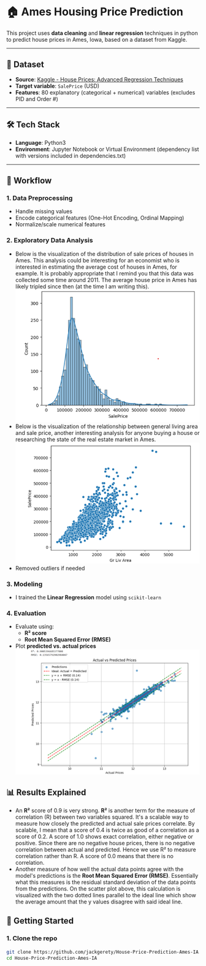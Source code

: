 # 🏠 Ames Housing Price Prediction

This project uses **data cleaning** and **linear regression** techniques in python to predict house prices in Ames, Iowa, based on a dataset from Kaggle.

---

## 📁 Dataset

- **Source**: [Kaggle - House Prices: Advanced Regression Techniques](https://www.kaggle.com/competitions/house-prices-advanced-regression-techniques/data)
- **Target variable**: `SalePrice` (USD)
- **Features**: 80 explanatory (categorical + numerical) variables (excludes PID and Order #) 

---

## 🛠️ Tech Stack

- **Language**: Python3
- **Environment**: Jupyter Notebook or Virtual Environment (dependency list with versions included in dependencies.txt)

---

## 🧪 Workflow

### 1. **Data Preprocessing**
- Handle missing values
- Encode categorical features (One-Hot Encoding, Ordinal Mapping)
- Normalize/scale numerical features

### 2. **Exploratory Data Analysis**
- Below is the visualization of the distribution of sale prices of houses in Ames. This analysis could be interesting for an economist who is interested in estimating the average cost of houses in Ames, for example. It is probably appropriate that I remind you that this data was collected some time around 2011. The average house price in Ames has likely tripled since then (at the time I am writing this).
  ![Price Distribution](images/salepricedist.png)
- Below is the visualization of the relationship between general living area and sale price, another interesting analysis for anyone buying a house or researching the state of the real estate market in Ames.
  ![General Living Area vs Sale Price](images/grlivar_vs_saleprice.png)
- Removed outliers if needed

### 3. **Modeling**
- I trained the **Linear Regression** model using `scikit-learn`

### 4. **Evaluation**
- Evaluate using:
  - **R² score**
  - **Root Mean Squared Error (RMSE)**
- Plot **predicted vs. actual prices**
![Evaluation](images/eval1.png)

## 📊 Results Explained
- An **R²** score of 0.9 is very strong. **R²** is another term for the measure of correlation (R) between two variables squared. It's a scalable way to measure how closely the predicted and actual sale prices correlate. By scalable, I mean that a score of 0.4 is twice as good of a correlation as a score of 0.2. A score of 1.0 shows exact correlation, either negative or positive. Since there are no negative house prices, there is no negative correlation between actual and predicted. Hence we use R² to measure correlation rather than R. A score of 0.0 means that there is no correlation. 
- Another measure of how well the actual data points agree with the model's predictions is the **Root Mean Squared Error (RMSE)**. Essentially what this measures is the residual standard deviation of the data points from the predictions. On the scatter plot above, this calculation is visualized with the two dotted lines parallel to the ideal line which show the average amount that the y values disagree with said ideal line.

## 🚀 Getting Started

### 1. Clone the repo
```bash
git clone https://github.com/jackgerety/House-Price-Prediction-Ames-IA.git
cd House-Price-Prediction-Ames-IA
